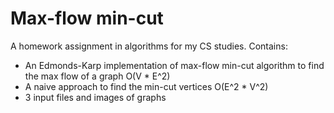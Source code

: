 # Max-flow min-cut

A homework assignment in algorithms for my CS studies. Contains:
- An Edmonds-Karp implementation of max-flow min-cut algorithm to find the max flow of a graph O(V * E^2)
- A naive approach to find the min-cut vertices O(E^2 * V^2)
- 3 input files and images of graphs